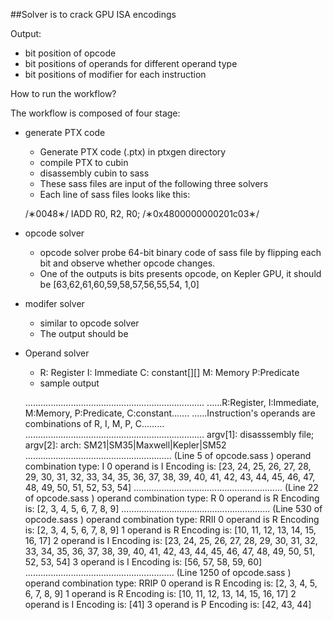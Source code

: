 ##Solver is to crack GPU ISA encodings

Output:

* bit position of opcode
* bit positions of operands for different operand type
* bit positions of modifier for each instruction

How to run the workflow?

The workflow is composed of four stage:

* generate PTX code
    * Generate PTX code (.ptx) in ptxgen directory
    * compile PTX to cubin
    * disassembly cubin to sass
    * These sass files are input of the following three solvers
    * Each line of sass files looks like this:
    
    /∗0048∗/ IADD R0, R2, R0; /∗0x4800000000201c03∗/
* opcode solver
    * opcode solver probe 64-bit binary code of sass file by flipping each bit
    and observe whether opcode changes.
    * One of the outputs is bits presents opcode, on Kepler GPU, it should be [63,62,61,60,59,58,57,56,55,54, 1,0]
    
* modifer solver
    * similar to opcode solver
    * The output should be 
* Operand solver
    * R: Register I: Immediate C: constant[][] M: Memory P:Predicate
    * sample output


    .......................................................................
    ......R:Register, I:Immediate, M:Memory, P:Predicate, C:constant.......
    ......Instruction's operands are combinations of R, I, M, P, C.........
    .......................................................................
    argv[1]: disasssembly file;
    argv[2]: arch: SM21|SM35|Maxwell|Kepler|SM52 
    .......................................................... 
    (Line 5 of opcode.sass ) operand combination type: I
    0 operand is I
    Encoding is: [23, 24, 25, 26, 27, 28, 29, 30, 31, 32, 33, 34, 35, 36, 37, 38, 39, 40, 41, 42, 43, 44, 45, 46, 47, 48, 49, 50, 51, 52, 53, 54]
    ...........................................................
    (Line 22 of opcode.sass ) operand combination type: R
    0 operand is R
    Encoding is: [2, 3, 4, 5, 6, 7, 8, 9]
    ...........................................................
    (Line 530 of opcode.sass ) operand combination type: RRII
    0 operand is R
    Encoding is: [2, 3, 4, 5, 6, 7, 8, 9]
    1 operand is R
    Encoding is: [10, 11, 12, 13, 14, 15, 16, 17]
    2 operand is I
    Encoding is: [23, 24, 25, 26, 27, 28, 29, 30, 31, 32, 33, 34, 35, 36, 37, 38, 39, 40, 41, 42, 43, 44, 45, 46, 47, 48, 49, 50, 51, 52, 53, 54]
    3 operand is I
    Encoding is: [56, 57, 58, 59, 60]
    ...........................................................
    (Line 1250 of opcode.sass ) operand combination type: RRIP
    0 operand is R
    Encoding is: [2, 3, 4, 5, 6, 7, 8, 9]
    1 operand is R
    Encoding is: [10, 11, 12, 13, 14, 15, 16, 17]
    2 operand is I
    Encoding is: [41]
    3 operand is P
    Encoding is: [42, 43, 44]

